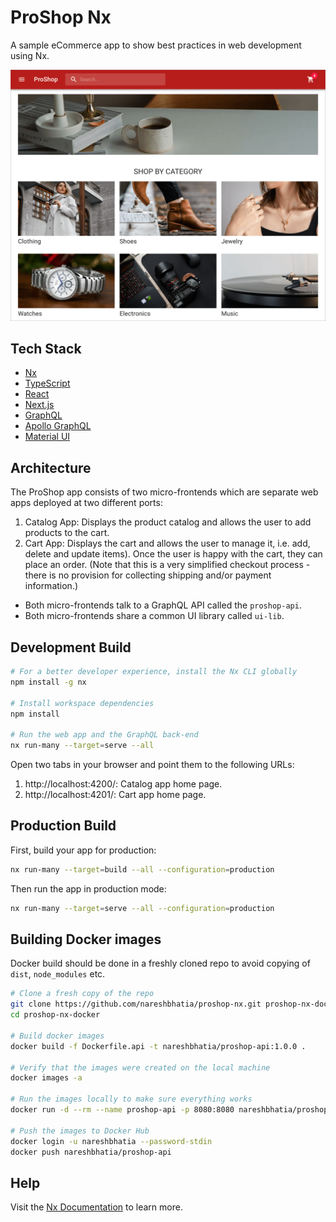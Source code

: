 # ProShop Nx

A sample eCommerce app to show best practices in web development using Nx.

![Home Page](assets/screenshot-home.png)

## Tech Stack

- [Nx](https://nx.dev/)
- [TypeScript](https://www.typescriptlang.org/)
- [React](https://reactjs.org/)
- [Next.js](https://nextjs.org/)
- [GraphQL](https://graphql.org/)
- [Apollo GraphQL](https://www.apollographql.com/)
- [Material UI](https://mui.com/)

## Architecture

The ProShop app consists of two micro-frontends which are separate web apps
deployed at two different ports:

1. Catalog App: Displays the product catalog and allows the user to add products
   to the cart.
2. Cart App: Displays the cart and allows the user to manage it, i.e. add,
   delete and update items). Once the user is happy with the cart, they can
   place an order. (Note that this is a very simplified checkout process - there
   is no provision for collecting shipping and/or payment information.)

- Both micro-frontends talk to a GraphQL API called the `proshop-api`.
- Both micro-frontends share a common UI library called `ui-lib`.

## Development Build

```sh
# For a better developer experience, install the Nx CLI globally
npm install -g nx

# Install workspace dependencies
npm install

# Run the web app and the GraphQL back-end
nx run-many --target=serve --all
```

Open two tabs in your browser and point them to the following URLs:

1. http://localhost:4200/: Catalog app home page.
2. http://localhost:4201/: Cart app home page.

## Production Build

First, build your app for production:

```sh
nx run-many --target=build --all --configuration=production
```

Then run the app in production mode:

```sh
nx run-many --target=serve --all --configuration=production
```

## Building Docker images

Docker build should be done in a freshly cloned repo to avoid copying of `dist`,
`node_modules` etc.

```sh
# Clone a fresh copy of the repo
git clone https://github.com/nareshbhatia/proshop-nx.git proshop-nx-docker
cd proshop-nx-docker

# Build docker images
docker build -f Dockerfile.api -t nareshbhatia/proshop-api:1.0.0 .

# Verify that the images were created on the local machine
docker images -a

# Run the images locally to make sure everything works
docker run -d --rm --name proshop-api -p 8080:8080 nareshbhatia/proshop-api:1.0.0

# Push the images to Docker Hub
docker login -u nareshbhatia --password-stdin
docker push nareshbhatia/proshop-api
```

## Help

Visit the [Nx Documentation](https://nx.dev) to learn more.
